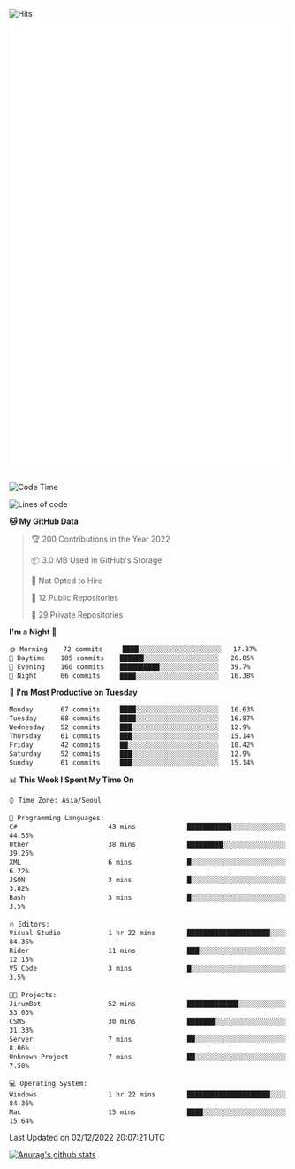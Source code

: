 ![Hits](https://hits.seeyoufarm.com/api/count/incr/badge.svg?url=https%3A%2F%2Fgithub.com%2Fkokose1234&count_bg=%2379C83D&title_bg=%23555555&icon=apple.svg&icon_color=%23E7E7E7&title=hits&edge_flat=false)
<br/>
![Metrics](https://github.com/kokose1234/kokose1234/blob/main/github-metrics.svg)

<!--START_SECTION:waka-->
![Code Time](http://img.shields.io/badge/Code%20Time-717%20hrs%2017%20mins-blue)

![Lines of code](https://img.shields.io/badge/From%20Hello%20World%20I%27ve%20Written-884%20Thousand%20lines%20of%20code-blue)

**🐱 My GitHub Data** 

> 🏆 200 Contributions in the Year 2022
 > 
> 📦 3.0 MB Used in GitHub's Storage 
 > 
> 🚫 Not Opted to Hire
 > 
> 📜 12 Public Repositories 
 > 
> 🔑 29 Private Repositories  
 > 
**I'm a Night 🦉** 

```text
🌞 Morning    72 commits     ████░░░░░░░░░░░░░░░░░░░░░   17.87% 
🌆 Daytime    105 commits    ██████░░░░░░░░░░░░░░░░░░░   26.05% 
🌃 Evening    160 commits    ██████████░░░░░░░░░░░░░░░   39.7% 
🌙 Night      66 commits     ████░░░░░░░░░░░░░░░░░░░░░   16.38%

```
📅 **I'm Most Productive on Tuesday** 

```text
Monday       67 commits     ████░░░░░░░░░░░░░░░░░░░░░   16.63% 
Tuesday      68 commits     ████░░░░░░░░░░░░░░░░░░░░░   16.87% 
Wednesday    52 commits     ███░░░░░░░░░░░░░░░░░░░░░░   12.9% 
Thursday     61 commits     ███░░░░░░░░░░░░░░░░░░░░░░   15.14% 
Friday       42 commits     ██░░░░░░░░░░░░░░░░░░░░░░░   10.42% 
Saturday     52 commits     ███░░░░░░░░░░░░░░░░░░░░░░   12.9% 
Sunday       61 commits     ███░░░░░░░░░░░░░░░░░░░░░░   15.14%

```


📊 **This Week I Spent My Time On** 

```text
⌚︎ Time Zone: Asia/Seoul

💬 Programming Languages: 
C#                       43 mins             ███████████░░░░░░░░░░░░░░   44.53% 
Other                    38 mins             █████████░░░░░░░░░░░░░░░░   39.25% 
XML                      6 mins              █░░░░░░░░░░░░░░░░░░░░░░░░   6.22% 
JSON                     3 mins              █░░░░░░░░░░░░░░░░░░░░░░░░   3.82% 
Bash                     3 mins              █░░░░░░░░░░░░░░░░░░░░░░░░   3.5%

🔥 Editors: 
Visual Studio            1 hr 22 mins        █████████████████████░░░░   84.36% 
Rider                    11 mins             ███░░░░░░░░░░░░░░░░░░░░░░   12.15% 
VS Code                  3 mins              █░░░░░░░░░░░░░░░░░░░░░░░░   3.5%

🐱‍💻 Projects: 
JirumBot                 52 mins             █████████████░░░░░░░░░░░░   53.03% 
CSMS                     30 mins             ███████░░░░░░░░░░░░░░░░░░   31.33% 
Server                   7 mins              ██░░░░░░░░░░░░░░░░░░░░░░░   8.06% 
Unknown Project          7 mins              ██░░░░░░░░░░░░░░░░░░░░░░░   7.58%

💻 Operating System: 
Windows                  1 hr 22 mins        █████████████████████░░░░   84.36% 
Mac                      15 mins             ████░░░░░░░░░░░░░░░░░░░░░   15.64%

```


 Last Updated on 02/12/2022 20:07:21 UTC
<!--END_SECTION:waka-->

[![Anurag's github stats](https://github-readme-stats.vercel.app/api?username=kokose1234&theme=dracula)](https://github.com/anuraghazra/github-readme-stats)



	
